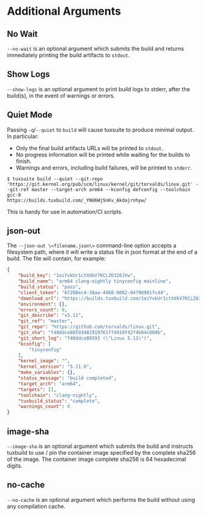 # Additional Arguments

## No Wait

`--no-wait` is an optional argument which submits the build and
returns immediately printing the build artifacts to `stdout`.

## Show Logs

`--show-logs` is an optional argument to print build logs to stderr, after the
build(s), in the event of warnings or errors.

## Quiet Mode

Passing `-q`/`--quiet` to `build` will cause tuxsuite to produce
minimal output. In particular:

- Only the final build artifacts URLs will be printed to `stdout`.
- No progress information will be printed while waiting for the builds to finish.
- Warnings and errors, including build failures, will be printed to `stderr`.

```
$ tuxsuite build --quiet --git-repo 'https://git.kernel.org/pub/scm/linux/kernel/git/torvalds/linux.git' --git-ref master --target-arch arm64 --kconfig defconfig --toolchain gcc-9
https://builds.tuxbuild.com/_YNU6WjSnKv_Akdajrnhyw/
```

This is handy for use in automation/CI scripts.

## json-out

The `--json-out \<filename.json\>` command-line option accepts a filesystem path,
where it will write a status file in json format at the end of a
build. The file will contain, for example:

```json
{
    "build_key": "1oiYvkUr1ctXdkV7KCLZ6320JVw",
    "build_name": "arm64 clang-nightly tinyconfig mainline",
    "build_status": "pass",
    "client_token": "6f288ec4-38aa-4968-8082-04790901fc44",
    "download_url": "https://builds.tuxbuild.com/1oiYvkUr1ctXdkV7KCLZ6320JVw/",
    "environment": {},
    "errors_count": 0,
    "git_describe": "v5.11",
    "git_ref": "master",
    "git_repo": "https://github.com/torvalds/linux.git",
    "git_sha": "f40ddce88593482919761f74910f42f4b84c004b",
    "git_short_log": "f40ddce88593 (\"Linux 5.11\")",
    "kconfig": [
        "tinyconfig"
    ],
    "kernel_image": "",
    "kernel_version": "5.11.0",
    "make_variables": {},
    "status_message": "build completed",
    "target_arch": "arm64",
    "targets": [],
    "toolchain": "clang-nightly",
    "tuxbuild_status": "complete",
    "warnings_count": 0
}
```

## image-sha

`--image-sha` is an optional argument which submits the build and
instructs tuxbuild to use / pin the container image specified by the
complete sha256 of the image. The container image complete sha256 is
64 hexadecimal digits.

## no-cache

`--no-cache` is an optional argument which performs the build without
using any compilation cache.
